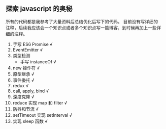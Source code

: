 ## 探索 javascript 的奥秘

所有的代码都是我参考了大量资料后总结优化后写下的代码。
目前没有写详细的注释，后续我应该会一个知识点或者多个知识点写一篇博客，到时候再加上一些详细的注释。

1. 手写 ES6 Promise √
2. EventEmitter √
3. 类型检测
   + 手写 instanceOf √
4. new 操作符 √
5. 原型继承 √
6. 事件委托 √
7. redux √
8. call, apply, bind √
9. 深度克隆 √
10. reduce 实现 map 和 filter √
11. 防抖和节流 √
12. setTimeout 实现 setInterval √
13. 实现 sleep 函数 √